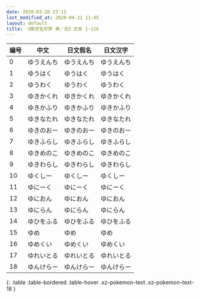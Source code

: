 ```yaml
---
date: 2020-03-26 23:13
last_modified_at: 2020-04-21 11:45
layout: default
title: 《精灵宝可梦 黑／白》文本 1-129
---
```

| 编号 | 中文 | 日文假名 | 日文汉字 |
| ---- | ---- | ---- | --- |
| 0 | ゆうえんち | ゆうえんち | ゆうえんち |
| 1 | ゆうはく | ゆうはく | ゆうはく |
| 2 | ゆうわく | ゆうわく | ゆうわく |
| 3 | ゆきかくれ | ゆきかくれ | ゆきかくれ |
| 4 | ゆきかふり | ゆきかふり | ゆきかふり |
| 5 | ゆきなたれ | ゆきなたれ | ゆきなたれ |
| 6 | ゆきのおー | ゆきのおー | ゆきのおー |
| 7 | ゆきふらし | ゆきふらし | ゆきふらし |
| 8 | ゆきめのこ | ゆきめのこ | ゆきめのこ |
| 9 | ゆきわらし | ゆきわらし | ゆきわらし |
| 10 | ゆくしー | ゆくしー | ゆくしー |
| 11 | ゆにーく | ゆにーく | ゆにーく |
| 12 | ゆにおん | ゆにおん | ゆにおん |
| 13 | ゆにらん | ゆにらん | ゆにらん |
| 14 | ゆひをふる | ゆひをふる | ゆひをふる |
| 15 | ゆめ | ゆめ | ゆめ |
| 16 | ゆめくい | ゆめくい | ゆめくい |
| 17 | ゆれいとる | ゆれいとる | ゆれいとる |
| 18 | ゆんけらー | ゆんけらー | ゆんけらー |
{: .table .table-bordered .table-hover .xz-pokemon-text .xz-pokemon-text-18 }